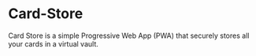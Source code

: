 # Card-Store
Card Store is a simple Progressive Web App (PWA) that securely stores all your cards in a virtual vault.
